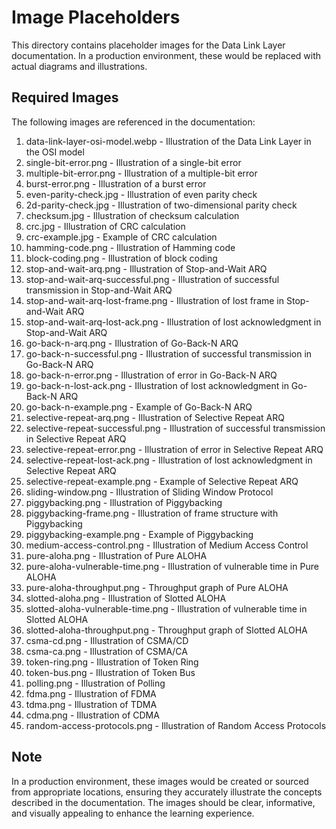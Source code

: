 # Image Placeholders

This directory contains placeholder images for the Data Link Layer documentation. In a production environment, these would be replaced with actual diagrams and illustrations.

## Required Images

The following images are referenced in the documentation:

1. data-link-layer-osi-model.webp - Illustration of the Data Link Layer in the OSI model
2. single-bit-error.png - Illustration of a single-bit error
3. multiple-bit-error.png - Illustration of a multiple-bit error
4. burst-error.png - Illustration of a burst error
5. even-parity-check.jpg - Illustration of even parity check
6. 2d-parity-check.jpg - Illustration of two-dimensional parity check
7. checksum.jpg - Illustration of checksum calculation
8. crc.jpg - Illustration of CRC calculation
9. crc-example.jpg - Example of CRC calculation
10. hamming-code.png - Illustration of Hamming code
11. block-coding.png - Illustration of block coding
12. stop-and-wait-arq.png - Illustration of Stop-and-Wait ARQ
13. stop-and-wait-arq-successful.png - Illustration of successful transmission in Stop-and-Wait ARQ
14. stop-and-wait-arq-lost-frame.png - Illustration of lost frame in Stop-and-Wait ARQ
15. stop-and-wait-arq-lost-ack.png - Illustration of lost acknowledgment in Stop-and-Wait ARQ
16. go-back-n-arq.png - Illustration of Go-Back-N ARQ
17. go-back-n-successful.png - Illustration of successful transmission in Go-Back-N ARQ
18. go-back-n-error.png - Illustration of error in Go-Back-N ARQ
19. go-back-n-lost-ack.png - Illustration of lost acknowledgment in Go-Back-N ARQ
20. go-back-n-example.png - Example of Go-Back-N ARQ
21. selective-repeat-arq.png - Illustration of Selective Repeat ARQ
22. selective-repeat-successful.png - Illustration of successful transmission in Selective Repeat ARQ
23. selective-repeat-error.png - Illustration of error in Selective Repeat ARQ
24. selective-repeat-lost-ack.png - Illustration of lost acknowledgment in Selective Repeat ARQ
25. selective-repeat-example.png - Example of Selective Repeat ARQ
26. sliding-window.png - Illustration of Sliding Window Protocol
27. piggybacking.png - Illustration of Piggybacking
28. piggybacking-frame.png - Illustration of frame structure with Piggybacking
29. piggybacking-example.png - Example of Piggybacking
30. medium-access-control.png - Illustration of Medium Access Control
31. pure-aloha.png - Illustration of Pure ALOHA
32. pure-aloha-vulnerable-time.png - Illustration of vulnerable time in Pure ALOHA
33. pure-aloha-throughput.png - Throughput graph of Pure ALOHA
34. slotted-aloha.png - Illustration of Slotted ALOHA
35. slotted-aloha-vulnerable-time.png - Illustration of vulnerable time in Slotted ALOHA
36. slotted-aloha-throughput.png - Throughput graph of Slotted ALOHA
37. csma-cd.png - Illustration of CSMA/CD
38. csma-ca.png - Illustration of CSMA/CA
39. token-ring.png - Illustration of Token Ring
40. token-bus.png - Illustration of Token Bus
41. polling.png - Illustration of Polling
42. fdma.png - Illustration of FDMA
43. tdma.png - Illustration of TDMA
44. cdma.png - Illustration of CDMA
45. random-access-protocols.png - Illustration of Random Access Protocols

## Note

In a production environment, these images would be created or sourced from appropriate locations, ensuring they accurately illustrate the concepts described in the documentation. The images should be clear, informative, and visually appealing to enhance the learning experience.
